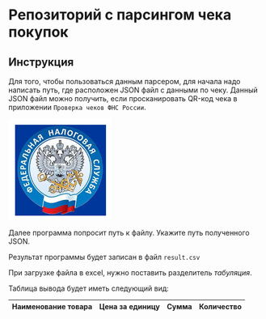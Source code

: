 # Репозиторий с парсингом чека покупок
## Инструкция
Для того, чтобы пользоваться данным парсером, для начала надо написать путь, где расположен JSON файл с данными по чеку.
Данный JSON файл можно получить, если просканировать QR-код чека в приложении `Проверка чеков ФНС России`.

![img.png](imgs/img.png)

Далее программа попросит путь к файлу. Укажите путь полученного JSON.

Результат программы будет записан в файл `result.csv`

При загрузке файла в excel, нужно поставить разделитель _табуляция_.

Таблица вывода будет иметь следующий вид:

| Наименование товара | Цена за единицу | Сумма | Количество |
|---------------------|-----------------|-------|------------|
